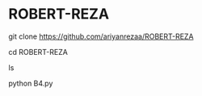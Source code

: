 # ROBERT-REZA

git clone https://github.com/ariyanrezaa/ROBERT-REZA

cd ROBERT-REZA

ls 

python B4.py
